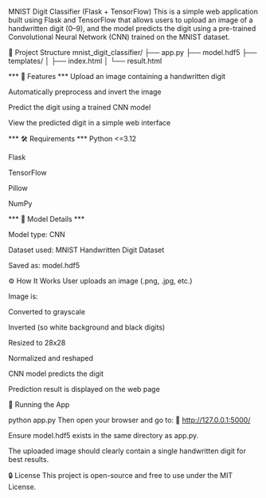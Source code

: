 MNIST Digit Classifier (Flask + TensorFlow)
This is a simple web application built using Flask and TensorFlow that allows users to upload an image of a handwritten digit (0–9), and the model predicts the digit using a pre-trained Convolutional Neural Network (CNN) trained on the MNIST dataset.

📁 Project Structure
mnist_digit_classifier/
├── app.py
├── model.hdf5
├── templates/
│   ├── index.html
│   └── result.html

*** 🧠 Features  ***
Upload an image containing a handwritten digit

Automatically preprocess and invert the image

Predict the digit using a trained CNN model

View the predicted digit in a simple web interface

*** 🛠️ Requirements  ***
Python <=3.12

Flask

TensorFlow

Pillow

NumPy

*** 🧠 Model Details  ***

Model type: CNN

Dataset used: MNIST Handwritten Digit Dataset

Saved as: model.hdf5

⚙️ How It Works
User uploads an image (.png, .jpg, etc.)

Image is:

Converted to grayscale

Inverted (so white background and black digits)

Resized to 28x28

Normalized and reshaped

CNN model predicts the digit

Prediction result is displayed on the web page

🧪 Running the App

python app.py
Then open your browser and go to:
📍 http://127.0.0.1:5000/

Ensure model.hdf5 exists in the same directory as app.py.

The uploaded image should clearly contain a single handwritten digit for best results.

🔒 License
This project is open-source and free to use under the MIT License.
